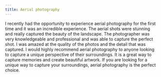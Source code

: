```yaml
---
title: Aerial photography
---
```


I recently had the opportunity to experience aerial photography for the first time and it was an incredible experience. The aerial shots were stunning and really captured the beauty of the landscape. The photographer was very knowledgeable and professional and was able to capture the perfect shot. I was amazed at the quality of the photos and the detail that was captured. I would highly recommend aerial photography to anyone looking to capture a unique perspective of their surroundings. It is a great way to capture memories and create beautiful artwork. If you are looking for a unique way to capture your surroundings, aerial photography is the perfect choice.